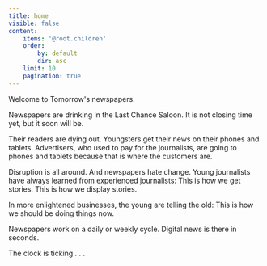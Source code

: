 ```yaml
---
title: home
visible: false
content:
    items: '@root.children'
    order:
        by: default
        dir: asc
    limit: 10
    pagination: true
---
```


Welcome to Tomorrow's newspapers.

Newspapers are drinking in the Last Chance Saloon. It is not closing time yet, but it soon will be.  

Their readers are dying out. Youngsters get their news on their phones and tablets. Advertisers, who used to pay for the journalists, are going to phones and tablets because that is where the customers are. 

Disruption is all around. And newspapers hate change. Young journalists have always learned from experienced journalists: This is how we get stories. This is how we display stories.  

In more enlightened businesses, the young are telling the old: This is how we should be doing things now.  

Newspapers work on a daily or weekly cycle. Digital news is there in seconds.  

The clock is ticking . . .